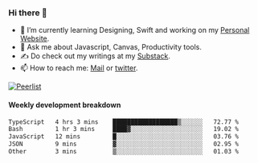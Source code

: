### Hi there 👋

- 🌱 I’m currently learning Designing, Swift and working on my [Personal Website](https://kvaishak.com/).
- 💬 Ask me about Javascript, Canvas,  Productivity tools. 
- :writing_hand: Do check out my writings at my [Substack](https://kvaishak.substack.com/).
- 📫 How to reach me: [Mail](mailto:vaishak.kaippanchery@gmail.com) or [twitter](https://twitter.com/kvaishack).

[![Peerlist](https://github-readme-badge.peerlist.io/api/vaishak)](https://peerlist.io/vaishak)

#### Weekly development breakdown

<!--START_SECTION:waka-->

```txt
TypeScript   4 hrs 3 mins    ██████████████████▒░░░░░░   72.77 %
Bash         1 hr 3 mins     ████▓░░░░░░░░░░░░░░░░░░░░   19.02 %
JavaScript   12 mins         █░░░░░░░░░░░░░░░░░░░░░░░░   03.76 %
JSON         9 mins          ▓░░░░░░░░░░░░░░░░░░░░░░░░   02.95 %
Other        3 mins          ▒░░░░░░░░░░░░░░░░░░░░░░░░   01.03 %
```

<!--END_SECTION:waka-->
